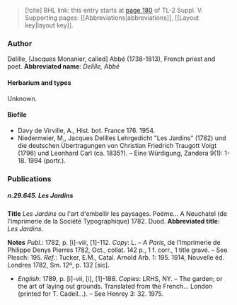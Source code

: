 > [!cite] BHL link: this entry starts at [page 180](https://www.biodiversitylibrary.org/page/33259226) of TL-2 Suppl. V.
> Supporting pages: [[Abbreviations|abbreviations]], [[Layout key|layout key]].

### Author

Delille, \[Jacques Monanier, called\] Abbé (1738-1813), French priest and poet. 
**Abbreviated name**: *Delille, Abbé*

#### Herbarium and types

Unknown.

#### Biofile

- Davy de Virville, A., Hist. bot. France 176. 1954.
- Niedermeier, M., Jacques Delilles Lehrgedicht "Les Jardins" (1782) und die deutschen Übertragungen von Christian Friedrich Traugott Voigt (1796) und Leonhard Carl (ca. 1835?). – Eine Würdigung, Zandera 9(1): 1-18. 1994 (portr.).

### Publications

##### n.29.645. Les Jardins

**Title**
*Les Jardins* ou l'art d'embellir les paysages. Poëme... A Neuchatel (de l'imprimerie de la Société Typographique) 1782. Duod.
**Abbreviated title**: *Les Jardins*.

**Notes**
*Publ*.: 1782, p. \[i\]-viii, \[1\]-112. *Copy*: L. – *A Paris*, de l'Imprimerie de Philippe Denys Pierres 1782, Oct., collat. 142 p., 1 f. corr., 1 title gravé. – See Plesch: 195.
*Ref*.: Tucker, E.M., Catal. Arnold Arb. 1: 195. 1914, Nouvelle éd. Londres 1782, Sm. 12º, p. 132 \[sic\].
- *English*: 1789, p. \[i\]-vii, \[i\], \[1\]-188. *Copies*: LRHS, NY. – The garden; or the art of laying out grounds. Translated from the French... London (printed for T. Cadell...). – See Henrey 3: 32. 1975.

